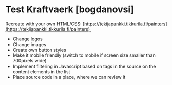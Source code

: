 # Test Kraftvaerk [bogdanovsi]

Recreate with your own HTML/CSS: [https://tekijapankki.tikkurila.fi/painters](https://tekijapankki.tikkurila.fi/painters) 

- Change logos
- Change images
- Create own button styles
- Make it mobile friendly (switch to mobile if screen size smaller than 700pixels wide)
- Implement filtering in Javascript based on tags in the source on the content elements in the list
- Place source code in a place, where we can review it